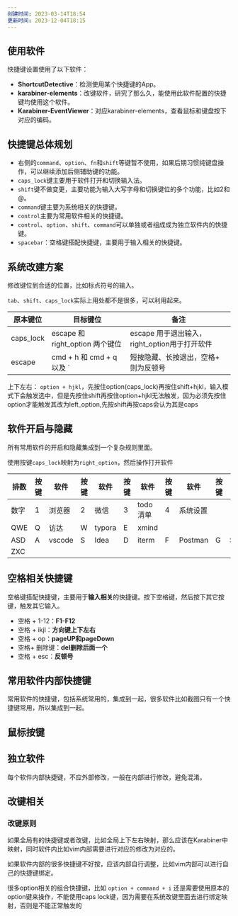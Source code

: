 ```yaml
---
创建时间: 2023-03-14T18:54
更新时间: 2023-12-04T18:15
---
```

## 使用软件

快捷键设置使用了以下软件：

- **ShortcutDetective**：检测使用某个快捷键的App。
- **karabiner-elements**：改键软件，研究了那么久，能使用此软件配置的快捷键均使用这个软件。
- **Karabiner-EventViewer**：对应karabiner-elements，查看鼠标和键盘按下对应的编码。

## 快捷键总体规划

- 右侧的`command`、`option`、`fn`和`shift`等键暂不使用，如果后期习惯纯键盘操作，可以继续添加后侧辅助键的功能。
- `caps_lock`键主要用于软件打开和切换输入法。
- `shift`键不做变更，主要功能为输入大写字母和切换键位的多个功能，比如2和@。
- `command`键主要为系统相关的快捷键。
- `control`主要为常用软件相关的快捷键。
- `control`、`option`、`shift`、`command`可以单独或者组成成为独立软件内的快捷键。
- `spacebar`：空格键搭配快捷键，主要用于输入相关的快捷键。

## 系统改建方案

修改键位到合适的位置，比如标点符号的输入。

`tab`、`shift`、`caps_lock`实际上用处都不是很多，可以利用起来。

| 原本键位  | 目标键位                        | 备注                                          |
| --------- | ------------------------------- | --------------------------------------------- |
| caps_lock | escape 和 right_option 两个键位 | escape 用于退出输入，right_option用于打开软件 |
| escape    | cmd + h 和 cmd + q 以及 `       | 短按隐藏、长按退出，空格+ 则为反顿号          |
上下左右：
`option + hjkl`，先按住option(caps_lock)再按住shift+hjkl，输入模式下会触发选中，但是先按住shift再按住option+hjkl无法触发，因为必须先按住option才能触发其改为left_option,先按shift再按caps会认为其是caps

## 软件开启与隐藏

所有常用软件的开启和隐藏集成到一个复杂规则里面。

使用按键`caps_lock`映射为`right_option`，然后操作打开软件

| 排数 | 按键 | 软件   | 按键 | 软件   | 按键 | 软件     | 按键 | 软件     | 按键 | 软件       |
| ---- | ---- | ------ | ---- | ------ | ---- | -------- | ---- | -------- | ---- | ---------- |
| 数字 | 1    | 浏览器 | 2    | 微信   | 3    | todo清单 | 4    | 系统设置 |      |            |
| QWE  | Q    | 访达   | W    | typora | E    | xmind    |      |          |      |            |
| ASD  | A    | vscode | S    | Idea   | D    | iterm    | F    | Postman  | G    | Sourcetree |
| ZXC  |      |        |      |        |      |          |      |          |      |            |

## 空格相关快捷键

空格键搭配快捷键，主要用于**输入相关**的快捷键。按下空格键，然后按下其它按键，触发其它输入。

- 空格 + 1-12：**F1-F12**
- 空格 + ikjl：**方向键上下左右**
- 空格 + op：**pageUP和pageDown**
- 空格+ 删除键：**del删除后面一个**
- 空格 + esc：**反顿号**

## 常用软件内部快捷键

常用软件的快捷键，包括系统常用的，集成到一起，很多软件比如截图只有一个快捷键常用，所以集成到一起。

## 鼠标按键

## 独立软件

每个软件内部快捷键，不应外部修改，一般在内部进行修改，避免混淆。

## 改键相关

### 改键原则

如果全局有的快捷键或者改键，比如全局上下左右映射，那么应该在Karabiner中映射，同时软件内比如vim内部需要进行对应的修改为对应的。

如果软件内部的很多快捷键不好按，应该内部自行调整，比如vim内部可以进行自己的快捷键绑定。

很多option相关的组合快捷键，比如 `option + command + i` 还是需要使用原本的option键来操作，不能使用caps lock键，因为需要在系统改键里面去进行绑定映射，否则是不能正常触发的

